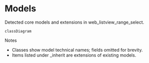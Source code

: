 # Models

Detected core models and extensions in web_listview_range_select.

```mermaid
classDiagram
```

Notes
- Classes show model technical names; fields omitted for brevity.
- Items listed under _inherit are extensions of existing models.

